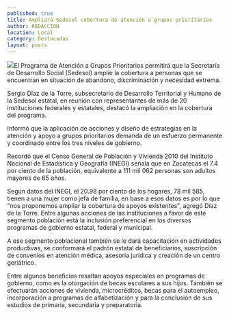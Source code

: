```yaml
---
published: true
title: Ampliará Sedesol cobertura de atención a grupos prioritarios
author: REDACCION
location: Local
category: Destacadas
layout: posts
---
```


![](http://i.imgur.com/53gNJYCm.jpg)El Programa de Atención a Grupos Prioritarios permitirá que la Secretaría de Desarrollo Social (Sedesol) amplíe la cobertura a personas que se encuentran en situación de abandono, discriminación y necesidad extrema.
 
Sergio Díaz de la Torre, subsecretario de Desarrollo Territorial y Humano de la Sedesol estatal, en reunión con representantes de más de 20 instituciones federales y estatales, destacó la ampliación en la cobertura del programa.
 
Informó que la aplicación de acciones y diseño de estrategias en la atención y apoyo a grupos prioritarios demanda de un esfuerzo permanente y coordinado entre los tres niveles de gobierno.
 
Recordó que el Censo General de Población y Vivienda 2010 del Instituto Nacional de Estadística y Geografía (INEGI) señala que en Zacatecas el 7.4 por ciento de la población, equivalente a 111 mil 062 personas son adultos mayores de 65 años.
 
Según datos del INEGI, el 20.98 por ciento de los hogares, 78 mil 585, tienen a una mujer como jefa de familia, en base a esos datos es por lo que "nos proponemos ampliar la cobertura de apoyos existentes", agregó Díaz de la Torre.
Entre algunas acciones de las instituciones a favor de este segmento población está la inclusión preferencial en los diversos programas de gobierno estatal, federal y municipal.
 
A ese segmento poblacional también se le dará capacitación en actividades productivas, se conformará el padrón estatal de beneficiarios, suscripción de convenios en atención médica, asesoría jurídica y creación de un centro geriátrico.
 
Entre algunos beneficios resaltan apoyos especiales en programas de gobierno, como es la otorgación de becas escolares a sus hijos. También se efectuarán acciones de vivienda, microcréditos, becas para el autoempleo, incorporación a programas de alfabetización y para la conclusión de sus estudios de primaria, secundaria y preparatoria.
